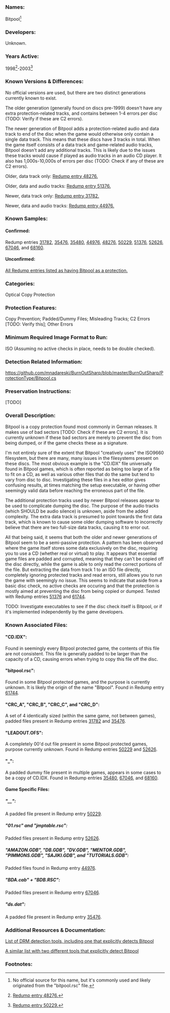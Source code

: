 ### Names:
Bitpool[^1]

### Developers:
Unknown.

### Years Active: 
1998[^2]-2003[^3]

### Known Versions & Differences: 
No official versions are used, but there are two distinct generations currently known to exist. 

The older generation (generally found on discs pre-1999) doesn't have any extra protection-related tracks, and contains between 1-4 errors per disc (TODO: Verify if these are C2 errors).

The newer generation of Bitpool adds a protection-related audio and data track to end of the disc when the game would otherwise only contain a single data track. This means that these discs have 3 tracks in total. When the game itself consists of a data track and game-related audio tracks, Bitpool doesn't add any additional tracks. This is likely due to the issues these tracks would cause if played as audio tracks in an audio CD player. It also has 1,000s-10,000s of errors per disc (TODO: Check if any of these are C2 errors).

Older, data track only: [Redump entry 48276.](http://redump.org/disc/48276)

Older, data and audio tracks: [Redump entry 51376.](http://redump.org/disc/51376)

Newer, data track only: [Redump entry 31782.](http://redump.org/disc/31782)

Newer, data and audio tracks: [Redump entry 44976.](http://redump.org/disc/44976)

### Known Samples: 
#### Confirmed: 
Redump entries
[31782](http://redump.org/disc/31782),
[35476](http://redump.org/disc/35476),
[35480](http://redump.org/disc/35480),
[44976](http://redump.org/disc/44976),
[48276](http://redump.org/disc/48276), 
[50229](http://redump.org/disc/50229), 
[51376](http://redump.org/disc/51376), 
[52626](http://redump.org/disc/52626), 
[67046](http://redump.org/disc/67046), and 
[68160](http://redump.org/disc/68160).

#### Unconfirmed:
[All Redump entries listed as having Bitpool as a protection.](http://redump.org/discs/quicksearch/bitpool/protection/only)

### Categories: 
Optical Copy Protection

### Protection Features:
Copy Prevention; Padded/Dummy Files; Misleading Tracks; C2 Errors [TODO: Verify this]; Other Errors

### Minimum Required Image Format to Run:
ISO (Assuming no active checks in place, needs to be double checked).

### Detection Related Information:
https://github.com/mnadareski/BurnOutSharp/blob/master/BurnOutSharp/ProtectionType/Bitpool.cs

### Preservation Instructions:
[TODO]

### Overall Description:
Bitpool is a copy protection found most commonly in German releases. It makes use of bad sectors [TODO: Check if these are C2 errors]. It is currently unknown if these bad sectors are merely to prevent the disc from being dumped, or if the game checks these as a signature. 

I'm not entirely sure of the extent that Bitpool "creatively uses" the ISO9660 filesystem, but there are many, many issues in the filesystems present on these discs. The most obvious example is the "CD.IDX" file universally found in Bitpool games, which is often reported as being too large of a file to fit on a CD, as well as various other files that do the same but tend to vary from disc to disc. Investigating these files in a hex editor gives confusing results, at times matching the setup executable, or having other seemingly valid data before reaching the erroneous part of the file.

The additional protection tracks used by newer Bitpool releases appear to be used to complicate dumping the disc. The purpose of the audio tracks (which SHOULD be audio silence) is unknown, aside from the added complexity. The extra data track is presumed to point towards the first data track, which is known to cause some older dumping software to incorrectly believe that there are two full-size data tracks, causing it to error out.

All that being said, it seems that both the older and newer generations of Bitpool seem to be a semi-passive protection. A pattern has been observed where the game itself stores some data exclusively on the disc, requiring you to use a CD (whether real or virtual) to play. It appears that essential game files are padded and corrupted, meaning that they can't be copied off the disc directly, while the game is able to only read the correct portions of the file. But extracting the data from track 1 to an ISO file directly, completely ignoring protected tracks and read errors, still allows you to run the game with seemingly no issue. This seems to indicate that aside from a basic disc check, no active checks are occuring and that the protection is mostly aimed at preventing the disc from being copied or dumped. Tested with Redump entries [51376](http://redump.org/disc/51376) and [61744](http://redump.org/disc/61744/).

TODO: Investigate executables to see if the disc check itself is Bitpool, or if it's implemented independently by the game developers.

### Known Associated Files:
#### "CD.IDX": 
Found in seemingly every Bitpool protected game, the contents of this file are not consistent. This file is generally padded to be larger than the capacity of a CD, causing errors when trying to copy this file off the disc.

#### "bitpool.rsc":
Found in some Bitpool protected games, and the purpose is currently unknown. It is likely the origin of the name "Bitpool". Found in Redump entry [61744](http://redump.org/disc/61744/).

#### "CRC_A", "CRC_B", "CRC_C", and "CRC_D":
A set of 4 identically sized (within the same game, not between games), padded files present in Redump entries [31782](http://redump.org/disc/31782) and [35476](http://redump.org/disc/35476).

#### "LEADOUT.OFS": 
A completely 00'd out file present in some Bitpool protected games, purpose currently unknown. Found in Redump entries [50229](http://redump.org/disc/50229) and [52626](http://redump.org/disc/52626).

#### "_":
A padded dummy file present in multiple games, appears in some cases to be a copy of CD.IDX. Found in Redump entries [35480](http://redump.org/disc/35480),  [67046](http://redump.org/disc/67046), and [68160](http://redump.org/disc/68160).

#### Game Specific Files:

##### "__":
A padded file present in Redump entry [50229](http://redump.org/disc/50229).

#####  "01.rsc" and "jmptable.rsc":
Padded files present in Redump entry [52626](http://redump.org/disc/52626).

##### "AMAZON.GDB", "DB.GDB",  "DV.GDB", "MENTOR.GDB", "PIMMONS.GDB", "SAJIKI.GDB", and "TUTORIALS.GDB":
Padded files found in Redump entry [44976](http://redump.org/disc/44976).

##### "BDA.cab" + "BDB.RSC":
Padded files present in Redump entry [67046](http://redump.org/disc/67046).
 
#####  "ds.dat": 
A padded file present in Redump entry [35476](http://redump.org/disc/35476).

### Additional Resources & Documentation:
[List of DRM detection tools, including one that explicitly detects Bitpool](http://www.gameburnworld.com/cdridentifyingtools.shtml)

[A similar list with two different tools that explicitly detect Bitpool](https://www.cdmediaworld.com/hardware/cdrom/cd_utils_2.shtml)

### Footnotes:
[^1]: No official source for this name, but it's commonly used and likely originated from the "bitpool.rsc" file.
[^2]: [Redump entry 48276.](http://redump.org/disc/48276)
[^3]: [Redump entry 50229.](http://redump.org/disc/50229)
